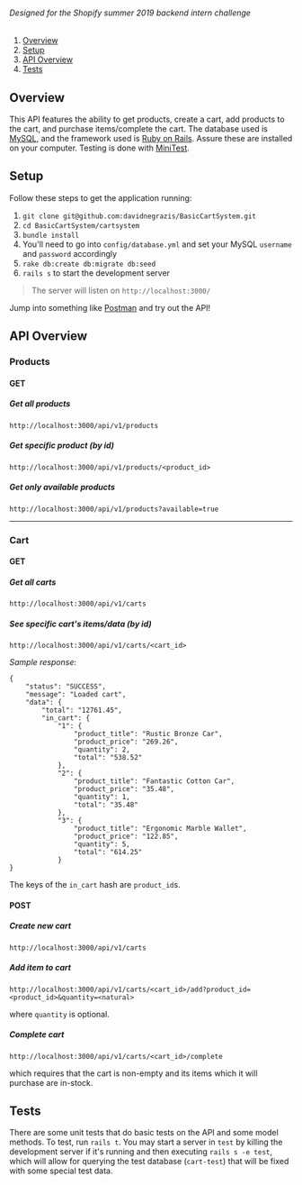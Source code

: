 ###### Designed for the Shopify summer 2019 backend intern challenge

1. [Overview](#overview)
2. [Setup](#setup)
3. [API Overview](#api-overview)
4. [Tests](#tests)

## Overview
This API features the ability to get products, create a cart, add products to the cart, and purchase items/complete the cart. The database used is [MySQL](https://www.mysql.com/downloads/), and the framework used is [Ruby on Rails](https://guides.rubyonrails.org/v5.0/getting_started.html#installing-rails). Assure these are installed on your computer.
Testing is done with [MiniTest](https://rubygems.org/gems/minitest/versions/5.11.3).

## Setup
Follow these steps to get the application running:
1. `git clone git@github.com:davidnegrazis/BasicCartSystem.git`
2. `cd BasicCartSystem/cartsystem`
3. `bundle install`
4. You'll need to go into `config/database.yml` and set your MySQL `username` and `password` accordingly
5. `rake db:create db:migrate db:seed`
6. `rails s` to start the development server

> The server will listen on `http://localhost:3000/`

Jump into something like [Postman](https://www.getpostman.com/) and try out the API!

## API Overview
### Products
#### GET
##### Get all products
```
http://localhost:3000/api/v1/products
```
##### Get specific product (by id)
```
http://localhost:3000/api/v1/products/<product_id>
```
##### Get only available products
```
http://localhost:3000/api/v1/products?available=true
```

---

### Cart
#### GET
##### Get all carts
```
http://localhost:3000/api/v1/carts
```

##### See specific cart's items/data (by id)
```
http://localhost:3000/api/v1/carts/<cart_id>
```
*Sample response*:
```
{
    "status": "SUCCESS",
    "message": "Loaded cart",
    "data": {
        "total": "12761.45",
        "in_cart": {
            "1": {
                "product_title": "Rustic Bronze Car",
                "product_price": "269.26",
                "quantity": 2,
                "total": "538.52"
            },
            "2": {
                "product_title": "Fantastic Cotton Car",
                "product_price": "35.48",
                "quantity": 1,
                "total": "35.48"
            },
            "3": {
                "product_title": "Ergonomic Marble Wallet",
                "product_price": "122.85",
                "quantity": 5,
                "total": "614.25"
            }
}
```
The keys of the `in_cart` hash are `product_id`s.

#### POST
##### Create new cart
```
http://localhost:3000/api/v1/carts
```

##### Add item to cart
```
http://localhost:3000/api/v1/carts/<cart_id>/add?product_id=<product_id>&quantity=<natural>
```
where `quantity` is optional.

##### Complete cart
```
http://localhost:3000/api/v1/carts/<cart_id>/complete
```
which requires that the cart is non-empty and its items which it will purchase are in-stock.

## Tests
There are some unit tests that do basic tests on the API and some model methods.
To test, run `rails t`. You may start a server in `test` by killing the development server if it's running and then executing `rails s -e test`, which will allow for querying the test database (`cart-test`) that will be fixed with some special test data.

